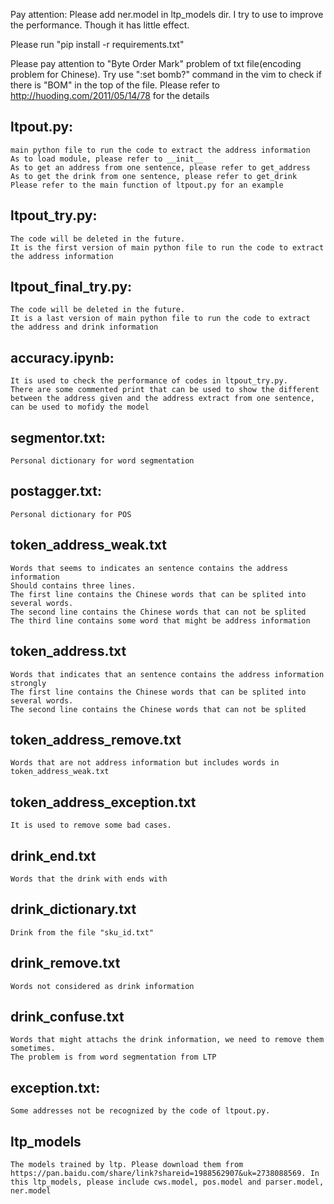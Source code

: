 Pay attention: Please add ner.model in ltp_models dir. I try to use to improve the performance. Though it has little effect.

Please run "pip install -r requirements.txt"

Please pay attention to "Byte Order Mark" problem of txt file(encoding problem for Chinese). Try use ":set bomb?" command in the vim to check if there is "BOM" in the top of the file. Please refer to http://huoding.com/2011/05/14/78 for the details


ltpout.py:
--------------
    main python file to run the code to extract the address information
    As to load module, please refer to __init__ 
    As to get an address from one sentence, please refer to get_address
    As to get the drink from one sentence, please refer to get_drink
    Please refer to the main function of ltpout.py for an example

ltpout_try.py:
--------------
    The code will be deleted in the future. 
    It is the first version of main python file to run the code to extract the address information

ltpout_final_try.py:
--------------
    The code will be deleted in the future. 
    It is a last version of main python file to run the code to extract the address and drink information


accuracy.ipynb:
--------------
    It is used to check the performance of codes in ltpout_try.py. 
    There are some commented print that can be used to show the different between the address given and the address extract from one sentence, can be used to mofidy the model

segmentor.txt:
--------------
    Personal dictionary for word segmentation

postagger.txt:
-------------
    Personal dictionary for POS

token_address_weak.txt
-------------
    Words that seems to indicates an sentence contains the address information
    Should contains three lines. 
    The first line contains the Chinese words that can be splited into several words.
    The second line contains the Chinese words that can not be splited
    The third line contains some word that might be address information
    
token_address.txt
------------
    Words that indicates that an sentence contains the address information strongly
    The first line contains the Chinese words that can be splited into several words.
    The second line contains the Chinese words that can not be splited

token_address_remove.txt
-------------
    Words that are not address information but includes words in token_address_weak.txt

token_address_exception.txt
-------------
    It is used to remove some bad cases. 


drink_end.txt
-------------
    Words that the drink with ends with

drink_dictionary.txt
-------------
    Drink from the file "sku_id.txt"

drink_remove.txt
-------------
    Words not considered as drink information

drink_confuse.txt
-------------
    Words that might attachs the drink information, we need to remove them sometimes. 
    The problem is from word segmentation from LTP

exception.txt:
-------------
    Some addresses not be recognized by the code of ltpout.py. 

ltp_models
---------------
    The models trained by ltp. Please download them from https://pan.baidu.com/share/link?shareid=1988562907&uk=2738088569. In this ltp_models, please include cws.model, pos.model and parser.model, ner.model


